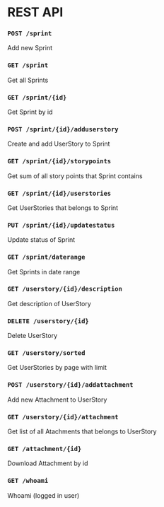 # REST API

### `POST /sprint`
Add new Sprint

### `GET /sprint`
Get all Sprints

### `GET /sprint/{id}`
Get Sprint by id

### `POST /sprint/{id}/adduserstory`
Create and add UserStory to Sprint

### `GET /sprint/{id}/storypoints`
Get sum of all story points that Sprint contains

### `GET /sprint/{id}/userstories`
Get UserStories that belongs to Sprint

### `PUT /sprint/{id}/updatestatus`
Update status of Sprint

### `GET /sprint/daterange`
Get Sprints in date range


### `GET /userstory/{id}/description`
Get description of UserStory

### `DELETE /userstory/{id}`
Delete UserStory

### `GET /userstory/sorted`
Get UserStories by page with limit

### `POST /userstory/{id}/addattachment`
Add new Attachment to UserStory

### `GET /userstory/{id}/attachment`
Get list of all Atachments that belongs to UserStory


### `GET /attachment/{id}`
Download Attachment by id


### `GET /whoami`
Whoami (logged in user)
